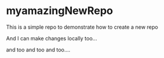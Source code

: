 
# myamazingNewRepo
This is a simple repo to demonstrate how to create a new repo


And I can make changes locally too...

and too and too and too....
